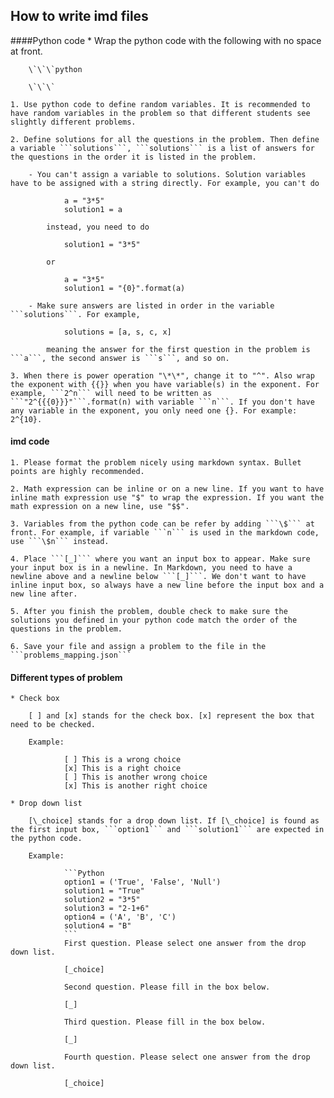 ## How to write imd files
####Python code
	* Wrap the python code with the following with no space at front.

		\`\`\`python

		\`\`\`

	1. Use python code to define random variables. It is recommended to have random variables in the problem so that different students see slightly different problems.

	2. Define solutions for all the questions in the problem. Then define a variable ```solutions```, ```solutions``` is a list of answers for the questions in the order it is listed in the problem.

		- You can't assign a variable to solutions. Solution variables have to be assigned with a string directly. For example, you can't do

				a = "3*5"
				solution1 = a

			instead, you need to do

				solution1 = "3*5"

			or

				a = "3*5"
				solution1 = "{0}".format(a)

		- Make sure answers are listed in order in the variable ```solutions```. For example,

				solutions = [a, s, c, x]

			meaning the answer for the first question in the problem is ```a```, the second answer is ```s```, and so on.

	3. When there is power operation "\*\*", change it to "^". Also wrap the exponent with {{}} when you have variable(s) in the exponent. For example, ```2^n``` will need to be written as ```"2^{{{0}}}"```.format(n) with variable ```n```. If you don't have any variable in the exponent, you only need one {}. For example: 2^{10}.

#### imd code
	1. Please format the problem nicely using markdown syntax. Bullet points are highly recommended.

	2. Math expression can be inline or on a new line. If you want to have inline math expression use "$" to wrap the expression. If you want the math expression on a new line, use "$$".

	3. Variables from the python code can be refer by adding ```\$``` at front. For example, if variable ```n``` is used in the markdown code, use ```\$n``` instead.

	4. Place ```[_]``` where you want an input box to appear. Make sure your input box is in a newline. In Markdown, you need to have a newline above and a newline below ```[_]```. We don't want to have inline input box, so always have a new line before the input box and a new line after.

	5. After you finish the problem, double check to make sure the solutions you defined in your python code match the order of the questions in the problem.

	6. Save your file and assign a problem to the file in the ```problems_mapping.json```

#### Different types of problem
 	* Check box

		[ ] and [x] stands for the check box. [x] represent the box that need to be checked.

		Example:

				[ ] This is a wrong choice
				[x] This is a right choice
				[ ] This is another wrong choice
				[x] This is another right choice

	* Drop down list

		[\_choice] stands for a drop down list. If [\_choice] is found as the first input box, ```option1``` and ```solution1``` are expected in the python code.

		Example:

				```Python
				option1 = ('True', 'False', 'Null')
				solution1 = "True"
				solution2 = "3*5"
				solution3 = "2-1+6"
				option4 = ('A', 'B', 'C')
				solution4 = "B"
				```
				First question. Please select one answer from the drop down list.

				[_choice]

				Second question. Please fill in the box below.

				[_]

				Third question. Please fill in the box below.

				[_]

				Fourth question. Please select one answer from the drop down list.

				[_choice]
